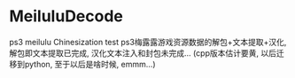 # MeiluluDecode
ps3 meilulu Chinesization test
ps3梅露露游戏资源数据的解包+文本提取+汉化, 解包即文本提取已完成, 汉化文本注入和封包未完成...
(cpp版本估计要黄, 以后迁移到python, 至于以后是啥时候, emmm...)

